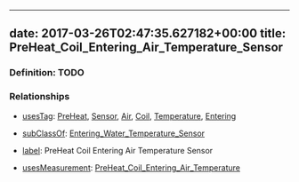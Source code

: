 
---
date: 2017-03-26T02:47:35.627182+00:00
title: PreHeat_Coil_Entering_Air_Temperature_Sensor
---
### Definition: TODO

### Relationships

* [usesTag](https://brickschema.org/schema/1.0/BrickFrame#usesTag): [PreHeat](https://brickschema.org/schema/1.0/BrickTag#PreHeat), [Sensor](https://brickschema.org/schema/1.0/BrickTag#Sensor), [Air](https://brickschema.org/schema/1.0/BrickTag#Air), [Coil](https://brickschema.org/schema/1.0/BrickTag#Coil), [Temperature](https://brickschema.org/schema/1.0/BrickTag#Temperature), [Entering](https://brickschema.org/schema/1.0/BrickTag#Entering)

* [subClassOf](http://www.w3.org/2000/01/rdf-schema#subClassOf): [Entering_Water_Temperature_Sensor](https://brickschema.org/schema/1.0/Brick#Entering_Water_Temperature_Sensor)

* [label](http://www.w3.org/2000/01/rdf-schema#label): PreHeat Coil Entering Air Temperature Sensor

* [usesMeasurement](https://brickschema.org/schema/1.0/BrickFrame#usesMeasurement): [PreHeat_Coil_Entering_Air_Temperature](https://brickschema.org/schema/1.0/Brick#PreHeat_Coil_Entering_Air_Temperature)
